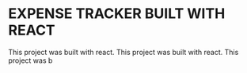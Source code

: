 # EXPENSE TRACKER BUILT WITH REACT

This project was built with react.
This project was built with react.
This project was b



